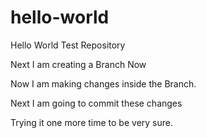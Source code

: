 # hello-world
Hello World Test Repository

Next I am creating a Branch Now

Now I am making changes inside the Branch.

Next I am going to commit these changes

Trying it one more time to be very sure.
